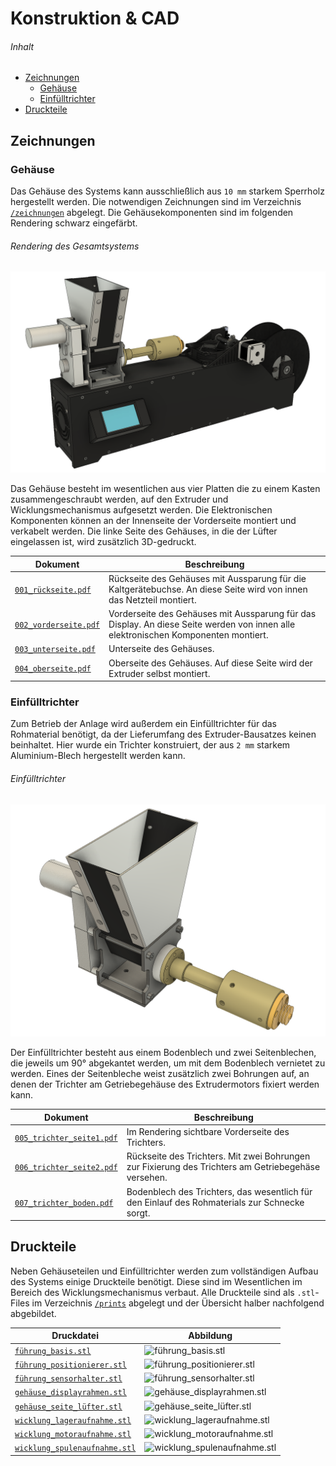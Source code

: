 # Konstruktion & CAD <!-- omit in toc -->

###### Inhalt <!-- omit in toc -->
- [Zeichnungen](#zeichnungen)
  - [Gehäuse](#gehäuse)
  - [Einfülltrichter](#einfülltrichter)
- [Druckteile](#druckteile)

## Zeichnungen

### Gehäuse

Das Gehäuse des Systems kann ausschließlich aus `10 mm` starkem Sperrholz hergestellt werden. Die notwendigen
Zeichnungen sind im Verzeichnis [`/zeichnungen`](/zeichnungen) abgelegt. Die Gehäusekomponenten sind im folgenden
Rendering schwarz eingefärbt.

###### Rendering des Gesamtsystems <!-- omit in toc -->
![Gehäuse](rendering.png)

Das Gehäuse besteht im wesentlichen aus vier Platten die zu einem Kasten zusammengeschraubt werden, auf den Extruder
und Wicklungsmechanismus aufgesetzt werden. Die Elektronischen Komponenten können an der Innenseite der Vorderseite
montiert und verkabelt werden. Die linke Seite des Gehäuses, in die der Lüfter eingelassen ist, wird zusätzlich
3D-gedruckt.

| Dokument | Beschreibung |
|---|---|
| [`001_rückseite.pdf`](cad/zeichnungen/001_rückseite.pdf) | Rückseite des Gehäuses mit Aussparung für die Kaltgerätebuchse. An diese Seite wird von innen das Netzteil montiert. |
| [`002_vorderseite.pdf`](cad/zeichnungen/002_vorderseite.pdf) | Vorderseite des Gehäuses mit Aussparung für das Display. An diese Seite werden von innen alle elektronischen Komponenten montiert. |
| [`003_unterseite.pdf`](cad/zeichnungen/003_unterseite.pdf) | Unterseite des Gehäuses. |
| [`004_oberseite.pdf`](cad/zeichnungen/004_oberseite.pdf) | Oberseite des Gehäuses. Auf diese Seite wird der Extruder selbst montiert. |

### Einfülltrichter

Zum Betrieb der Anlage wird außerdem ein Einfülltrichter für das Rohmaterial benötigt, da der Lieferumfang des
Extruder-Bausatzes keinen beinhaltet. Hier wurde ein Trichter konstruiert, der aus `2 mm` starkem Aluminium-Blech
hergestellt werden kann.

###### Einfülltrichter <!-- omit in toc -->
![Einfülltrichter](einfuelltrichter.png)

Der Einfülltrichter besteht aus einem Bodenblech und zwei Seitenblechen, die jeweils um 90° abgekantet werden, um
mit dem Bodenblech vernietet zu werden. Eines der Seitenbleche weist zusätzlich zwei Bohrungen auf, an denen der
Trichter am Getriebegehäuse des Extrudermotors fixiert werden kann.

| Dokument | Beschreibung |
|---|---|
| [`005_trichter_seite1.pdf`](cad/zeichnungen/005_trichter_seite1.pdf) | Im Rendering sichtbare Vorderseite des Trichters. |
| [`006_trichter_seite2.pdf`](cad/zeichnungen/006_trichter_seite2.pdf) | Rückseite des Trichters. Mit zwei Bohrungen zur Fixierung des Trichters am Getriebegehäse versehen. |
| [`007_trichter_boden.pdf`](cad/zeichnungen/007_trichter_boden.pdf) | Bodenblech des Trichters, das wesentlich für den Einlauf des Rohmaterials zur Schnecke sorgt. |

## Druckteile

Neben Gehäuseteilen und Einfülltrichter werden zum vollständigen Aufbau des Systems einige Druckteile benötigt. 
Diese sind im Wesentlichen im Bereich des Wicklungsmechanismus verbaut. Alle Druckteile sind als `.stl`-Files im
Verzeichnis [`/prints`](cad/prints) abgelegt und der Übersicht halber nachfolgend abgebildet.

| Druckdatei | Abbildung |
|---|---|
| [`führung_basis.stl`](cad/prints/führung_basis.stl) | ![führung_basis.stl](/prints/führung_basis.png) |
| [`führung_positionierer.stl`](cad/prints/führung_positionierer.stl) | ![führung_positionierer.stl](/prints/führung_positionierer.png) |
| [`führung_sensorhalter.stl`](cad/prints/führung_sensorhalter.stl) | ![führung_sensorhalter.stl](/prints/führung_sensorhalter.png) |
| [`gehäuse_displayrahmen.stl`](cad/prints/gehäuse_displayrahmen.stl) | ![gehäuse_displayrahmen.stl](/prints/gehäuse_displayrahmen.png) |
| [`gehäuse_seite_lüfter.stl`](cad/prints/gehäuse_seite_lüfter.stl) | ![gehäuse_seite_lüfter.stl](/prints/gehäuse_seite_lüfter.png) |
| [`wicklung_lageraufnahme.stl`](cad/prints/wicklung_lageraufnahme.stl) | ![wicklung_lageraufnahme.stl](/prints/wicklung_lageraufnahme.png) |
| [`wicklung_motoraufnahme.stl`](cad/prints/wicklung_motoraufnahme.stl) | ![wicklung_motoraufnahme.stl](/prints/wicklung_motoraufnahme.png) |
| [`wicklung_spulenaufnahme.stl`](cad/prints/wicklung_spulenaufnahme.stl) | ![wicklung_spulenaufnahme.stl](/prints/wicklung_spulenaufnahme.png) |